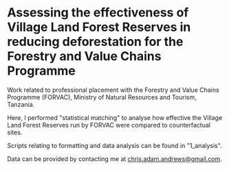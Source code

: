 # Assessing the effectiveness of Village Land Forest Reserves in reducing deforestation for the Forestry and Value Chains Programme
Work related to professional placement with the Forestry and Value Chains Programme (FORVAC), Ministry of Natural Resources and Tourism, Tanzania.

Here, I performed "statistical matching" to analyse how effective the Village Land Forest Reserves run by FORVAC were compared to counterfactual sites.

Scripts relating to formatting and data analysis can be found in "1_analysis".

Data can be provided by contacting me at chris.adam.andrews@gmail.com.

